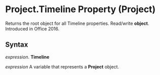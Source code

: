 
# Project.Timeline Property (Project)

Returns the root object for all Timeline properties. Read/write  **object**. Introduced in Office 2016.


## Syntax

 _expression_. **Timeline**

 _expression_ A variable that represents a **Project** object.

